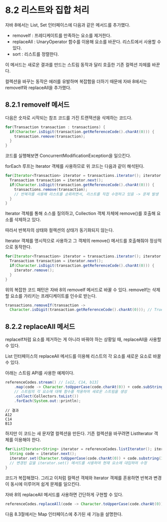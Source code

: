 # 8.2 리스트와 집합 처리

자바 8에서는 List, Set 인터페이스에 다음과 같은 메서드를 추가했다.

- removeIf : 프레디케이트를 만족하는 요소를 제거한다.
- replaceAll : UnaryOperator 함수를 이용해 요소를 바꾼다. 리스트에서 사용할 수 있다.
- sort : 리스트를 정렬한다.

이 메서드는 새로운 결과를 만드는 스트림 동작과 달리 호출한 기존 컬렉션 자체를 바꾼다.

컬렉션을 바꾸는 동작은 에러를 유발하며 복잡함을 더하기 때문에 자바 8에서는 removeIf와 replaceAll을 추가했다.

## 8.2.1 removeIf 메서드
다음은 숫자로 시작되는 참조 코드를 가진 트랜잭션을 삭제하는 코드다.

```java
for(Transaction transaction : transactions) {
  if(Character.isDigit(transaction.getReferenceCode().charAt(0))) {
    transaction.remove(transaction);
  }
}
```

코드를 실행해보면 ConcurrentModificationException을 일으킨다.

forEach 루프는 Iterator 객체를 사용하므로 위 코드는 다음과 같이 해석된다.

```java
for(Iterator<Transaction> iterator = transactions.iterator(); iterator.hasNext(); ) {
  Transaction transaction = iterator.next();
  if(Character.isDigit(transaction.getReferenceCode().charAt(0))) {
    transactions.remove(transaction);
    // 반복자를 사용해 리스트를 순회하면서, 리스트를 직접 수정하고 있음 -> 문제 발생
  }
}
```

Iterator 객체를 통해 소스를 질의하고, Collection 객체 자체에 remove()를 호출해 요소를 삭제하고 있다. 

따라서 반복자의 상태와 컬렉션의 상태가 동기화되지 않는다.

Iterator 객체를 명시적으로 사용하고 그 객체의 remove() 메서드를 호출해줘야 정상적으로 동작한다.

```java
for(Iterator<Transaction> iterator = transactions.iterator(); iterator.hasNext(); ) {
  Transaction transaction = iterator.next();
  if(Character.isDigit(transaction.getReferenceCode().charAt(0))) {
    iterator.remove();
  }
}
```

위의 복잡한 코드 패턴은 자바 8의 removeIf 메서드로 바꿀 수 있다. 
removeIf는 삭제할 요소를 가리키는 프레디케이트를 인수로 받는다.

```java
transactions.removeIf(transaction ->
  Character.isDigit(transaction.getReferenceCode().charAt(0))); // True인 경우 제거
```

## 8.2.2 replaceAll 메서드

replaceIf처럼 요소를 제거하는 게 아니라 바꿔야 하는 상황일 때, replaceAll을 사용할 수 있다.

List 인터페이스의 replaceAll 메서드를 이용해 리스트의 각 요소를 새로운 요소로 바꿀 수 있다.

아래는 스트림 API를 사용한 예제이다.

```java
referenceCodes.stream() // [a12, C14, b13]
    .map(code -> Character.toUpperCase(code.charAt(0)) + code.subString(1))
    // 스트림의 각 요소에 대해 함수를 적용하여 새로운 스트림을 생성
    .collect(Collectors.toList())
    .forEach(System.out::println);
```

```text
// 결과
A12
C14
B13
```

하지만 이 코드는 새 문자열 컬렉션을 만든다. 기존 컬렉션을 바꾸려면 ListIterator 객체를 이용해야 한다.

```java
for(ListIterator<String> iterator = referenceCodes.listIterator(); iterator.hasNext(); ) {
  String code = iterator.next();
  iterator.set(Character.toUpperCase(code.charAt(0)) + code.substring(1));
  // 변경된 값을 iterator.set() 메서드를 사용하여 현재 요소에 대입하여 수정
}
```

코드가 복잡해졌다. 그리고 이처럼 컬렉션 객체와 Iterator 객체를 혼용하면 반복과 변경이 동시에 이루어져 쉽게 문제를 일으킨다.

자바 8의 replaceAll 메서드를 사용하면 간단하게 구현할 수 있다.

```java
referenceCodes.replaceAll(code -> Character.toUpperCase(code.charAt(0)) + code.substring(1));

```

다음 8.3절에서는 Map 인터페이스에 추가된 새 기능을 설명한다.
